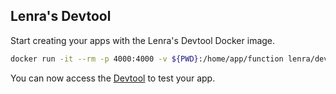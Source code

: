 ## Lenra's Devtool

Start creating your apps with the Lenra's Devtool Docker image.

```bash
docker run -it --rm -p 4000:4000 -v ${PWD}:/home/app/function lenra/devtools-node12:beta
```

You can now access the <a href="http://localhost:4000/" target="_blank" rel="noopener">Devtool</a> to test your app.
